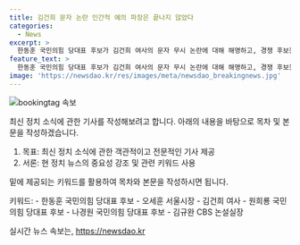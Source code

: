 ```yaml
---
title: 김건희 문자 논란 인간적 예의 파장은 끝나지 않았다
categories:
  - News
excerpt: >
  한동훈 국민의힘 당대표 후보가 김건희 여사의 문자 무시 논란에 대해 해명하고, 경쟁 후보들의 비판에 대응하며 사과와 거듭된 소통을 강조했다. 그러나, 여전히 논란은 계속되고 있으며, 국민의힘 당내 경쟁자들은 한 후보에 대한 비판을 강화하며 사과를 촉구하고 있다. 또한, CBS 논설실장이 김 여사의 문자를 공개해 논란을 불러일으킨 상황이다. (총 단어 수: 84)
feature_text: >
  한동훈 국민의힘 당대표 후보가 김건희 여사의 문자 무시 논란에 대해 해명하고, 경쟁 후보들의 비판에 대응하며 사과와 거듭된 소통을 강조했다. 그러나, 여전히 논란은 계속되고 있으며, 국민의힘 당내 경쟁자들은 한 후보에 대한 비판을 강화하며 사과를 촉구하고 있다. 또한, CBS 논설실장이 김 여사의 문자를 공개해 논란을 불러일으킨 상황이다. (총 단어 수: 84)
image: 'https://newsdao.kr/res/images/meta/newsdao_breakingnews.jpg'
---
```


<p><img src="https://newsdao.kr/res/images/meta/newsdao_breakingnews.jpg" alt="bookingtag 속보" /></p>

<p>최신 정치 소식에 관한 기사를 작성해보려고 합니다. 아래의 내용을 바탕으로 목차 및 본문을 작성하겠습니다.</p>

<ol>
<li>목표: 최신 정치 소식에 관한 객관적이고 전문적인 기사 제공</li>
<li>서론: 현 정치 뉴스의 중요성 강조 및 관련 키워드 사용</li>
</ol>

<p>밑에 제공되는 키워드를 활용하여 목차와 본문을 작성하시면 됩니다.</p>

<p>키워드:
- 한동훈 국민의힘 당대표 후보
- 오세훈 서울시장
- 김건희 여사
- 원희룡 국민의힘 당대표 후보
- 나경원 국민의힘 당대표 후보
- 김규완 CBS 논설실장</p>
실시간 뉴스 속보는, <a href="https://newsdao.kr" rel="dofollow">https://newsdao.kr</a>


